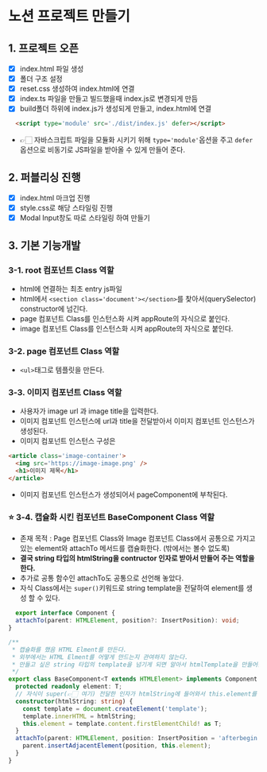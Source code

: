 # 노션 프로젝트 만들기

## 1. 프로젝트 오픈

- [x] index.html 파일 생성
- [x] 폴더 구조 설정
- [x] reset.css 생성하여 index.html에 연결
- [x] index.ts 파일을 만들고 빌드했을때 index.js로 변경되게 만듬
- [x] build폴더 하위에 index.js가 생성되게 만들고, index.html에 연결

```Html
  <script type='module' src='./dist/index.js' defer></script>
```

- 👉🏻 자바스크립트 파일을 모듈화 시키기 위해 `type='module'`옵션을 주고 `defer`옵션으로 비동기로 JS파일을 받아올 수 있게 만들어 준다.

## 2. 퍼블리싱 진행

- [x] index.html 마크업 진행
- [x] style.css로 해당 스타일링 진행
- [x] Modal Input창도 따로 스타일링 하여 만들기

## 3. 기본 기능개발

### 3-1. root 컴포넌트 Class 역할

- html에 연결하는 최초 entry js파일
- html에서 `<section class='document'></section>`를 찾아서(querySelector) constructor에 넘긴다.
- page 컴포넌트 Class를 인스턴스화 시켜 appRoute의 자식으로 붙인다.
- image 컴포넌트 Class를 인스턴스화 시켜 appRoute의 자식으로 붙인다.

### 3-2. page 컴포넌트 Class 역할

- `<ul>`태그로 템플릿을 만든다.

### 3-3. 이미지 컴포넌트 Class 역할

- 사용자가 image url 과 image title을 입력한다.
- 이미지 컴포넌트 인스턴스에 url과 title을 전달받아서 이미지 컴포넌트 인스턴스가 생성된다.
- 이미지 컴포넌트 인스턴스 구성은

```Html
<article class='image-container'>
  <img src='https://image-image.png' />
  <h1>이미지 제목</h1>
</article>
```

- 이미지 컴포넌트 인스턴스가 생성되어서 pageComponent에 부착된다.

### ⭐️ 3-4. 캡슐화 시킨 컴포넌트 BaseComponent Class 역할

- 존재 목적 : Page 컴포넌트 Class와 Image 컴포넌트 Class에서 공통으로 가지고 있는 element와 attachTo 메서드를 캡슐화한다. (밖에서는 볼수 없도록)
- **결국 string 타입의 htmlString을 contructor 인자로 받아서 만들어 주는 역할을 한다.**
- 추가로 공통 함수인 attachTo도 공통으로 선언해 놓았다.
- 자식 Class에서는 `super()`키워드로 string template을 전달하여 element를 생성 할 수 있다.

```Typescript
  export interface Component {
  attachTo(parent: HTMLElement, position?: InsertPosition): void;
}

/**
 * 캡슐화를 했음 HTML Elment를 만든다.
 * 외부에서는 HTML Elment를 어떻게 만드는지 관여하지 않는다.
 * 만들고 싶은 string 타입의 template을 넘기게 되면 알아서 htmlTemplate을 만들어준다.
 */
export class BaseComponent<T extends HTMLElement> implements Component {
  protected readonly element: T;
  // 자식이 super(👉🏻 여기) 전달한 인자가 htmlString에 들어와서 this.element를 만든다.
  constructor(htmlString: string) {
    const template = document.createElement('template');
    template.innerHTML = htmlString;
    this.element = template.content.firstElementChild! as T;
  }
  attachTo(parent: HTMLElement, position: InsertPosition = 'afterbegin') {
    parent.insertAdjacentElement(position, this.element);
  }
}
```
